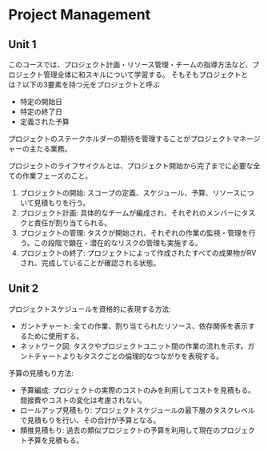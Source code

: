 # Project Management

## Unit 1

このコースでは、プロジェクト計画・リソース管理・チームの指導方法など、プロジェクト管理全体に和スキルについて学習する。
そもそもプロジェクトとは？以下の3要素を持つ元をプロジェクトと呼ぶ

- 特定の開始日
- 特定の終了日
- 定義された予算

プロジェクトのステークホルダーの期待を管理することがプロジェクトマネージャーの主たる業務。

プロジェクトのライフサイクルとは、プロジェクト開始から完了までに必要な全ての作業フェーズのこと。

1. プロジェクトの開始: スコープの定義、スケジュール、予算、リソースについて見積もりを行う。
2. プロジェクト計画: 具体的なチームが編成され、それぞれのメンバーにタスクと責任が割り当てられる。
3. プロジェクトの管理: タスクが開始され、それぞれの作業の監視・管理を行う。この段階で顕在・潜在的なリスクの管理も実施する。
4. プロジェクトの終了: プロジェクトによって作成されたすべての成果物がRVされ、完成していることが確認される状態。

## Unit 2

プロジェクトスケジュールを資格的に表現する方法:

- ガントチャート: 全ての作業、割り当てられたリソース、依存関係を表示するために使用する。
- ネットワーク図: タスクやプロジェクトユニット間の作業の流れを示す。ガントチャートよりもタスクごとの倫理的なつながりを表現する。

予算の見積もり方法:

- 予算編成: プロジェクトの実際のコストのみを利用してコストを見積もる。間接費やコストの変化は考慮されない。
- ロールアップ見積もり: プロジェクトスケジュールの最下層のタスクレベルで見積もりを行い、その合計が予算となる。
- 類推見積もり: 過去の類似プロジェクトの予算を利用して現在のプロジェクト予算を見積もる。
